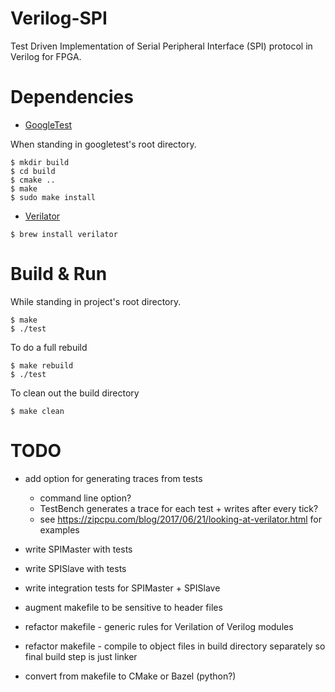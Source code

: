 # Verilog-SPI

Test Driven Implementation of Serial Peripheral Interface (SPI) protocol in Verilog for FPGA.

# Dependencies

- [GoogleTest](https://github.com/google/googletest/)


When standing in googletest's root directory.
```
$ mkdir build
$ cd build
$ cmake ..
$ make
$ sudo make install
```

- [Verilator](https://github.com/verilator/verilator)

```
$ brew install verilator
```

# Build & Run

While standing in project's root directory.

```
$ make
$ ./test
```

To do a full rebuild

```
$ make rebuild
$ ./test
```

To clean out the build directory
```
$ make clean
```


# TODO

- add option for generating traces from tests
  - command line option?
  - TestBench generates a trace for each test + writes after every tick?
  - see https://zipcpu.com/blog/2017/06/21/looking-at-verilator.html for examples

- write SPIMaster with tests
- write SPISlave with tests
- write integration tests for SPIMaster + SPISlave
- augment makefile to be sensitive to header files
- refactor makefile - generic rules for Verilation of Verilog modules
- refactor makefile - compile to object files in build directory separately so final build step is just linker
- convert from makefile to CMake or Bazel (python?)
